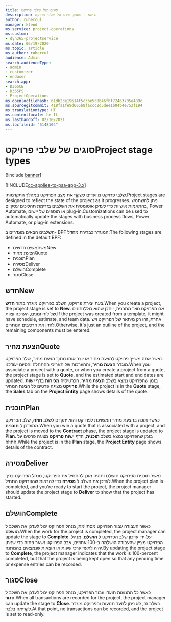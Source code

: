 ```yaml
---
title: סוגים של שלבי פרויקט
description: נושא זו מספק מידע על שלבי פרויקט.
author: ruhercul
manager: kfend
ms.service: project-operations
ms.custom:
- dyn365-projectservice
ms.date: 06/19/2020
ms.topic: article
ms.author: ruhercul
audience: Admin
search.audienceType:
- admin
- customizer
- enduser
search.app:
- D365CE
- D365PS
- ProjectOperations
ms.openlocfilehash: 61db23e19614f5c3be5c8b46fbf72463705e409c
ms.sourcegitcommit: 418fa1fe9d605b8faccc2d5dee1b04b4e753f194
ms.translationtype: HT
ms.contentlocale: he-IL
ms.lasthandoff: 02/10/2021
ms.locfileid: "5148104"
---
```

# <a name="project-stage-types"></a><span data-ttu-id="e98b8-103">סוגים של שלבי פרויקט</span><span class="sxs-lookup"><span data-stu-id="e98b8-103">Project stage types</span></span> 

[!include [banner](../includes/psa-now-project-operations.md)]

[!INCLUDE[cc-applies-to-psa-app-3.x](../includes/cc-applies-to-psa-app-3x.md)]

<span data-ttu-id="e98b8-104">שלבי פרויקט מיועדים לשקף את מצב הפרויקט במהלך התקדמותו.</span><span class="sxs-lookup"><span data-stu-id="e98b8-104">Project stages are designed to reflect the state of the project as it progresses.</span></span> <span data-ttu-id="e98b8-105">ניתן להשתמש בהתאמות אישיות כדי לעדכן אוטומטית את השלבים בזרימת תהליכים עסקיים, Power Automate, או תוספים של יישום plug-in.</span><span class="sxs-lookup"><span data-stu-id="e98b8-105">Customizations can be used to automatically update the stages with business process flows, Power Automate, or plug-in extensions.</span></span>

<span data-ttu-id="e98b8-106">השלבים הבאים מוגדרים ב- BPF המוגדר כברירת מחדל:</span><span class="sxs-lookup"><span data-stu-id="e98b8-106">The following stages are defined in the default BPF:</span></span>

- <span data-ttu-id="e98b8-107">משתמשים חדשים</span><span class="sxs-lookup"><span data-stu-id="e98b8-107">New</span></span>
- <span data-ttu-id="e98b8-108">הצעת מחיר</span><span class="sxs-lookup"><span data-stu-id="e98b8-108">Quote</span></span>
- <span data-ttu-id="e98b8-109">תוכנית</span><span class="sxs-lookup"><span data-stu-id="e98b8-109">Plan</span></span>
- <span data-ttu-id="e98b8-110">מסירה</span><span class="sxs-lookup"><span data-stu-id="e98b8-110">Deliver</span></span>
- <span data-ttu-id="e98b8-111">הושלם</span><span class="sxs-lookup"><span data-stu-id="e98b8-111">Complete</span></span>
- <span data-ttu-id="e98b8-112">סגור</span><span class="sxs-lookup"><span data-stu-id="e98b8-112">Close</span></span> 

## <a name="new"></a><span data-ttu-id="e98b8-113">חדש</span><span class="sxs-lookup"><span data-stu-id="e98b8-113">New</span></span>

<span data-ttu-id="e98b8-114">בעת יצירת פרויקט, השלב בפרויקט מוגדר בתור **חדש**.</span><span class="sxs-lookup"><span data-stu-id="e98b8-114">When you create a project, the project stage is set to **New**.</span></span> <span data-ttu-id="e98b8-115">אם הפרויקט נוצר מתבנית, ייתכן שהוא כוללנתונים של לוח זמנים, הערכה וצוות.</span><span class="sxs-lookup"><span data-stu-id="e98b8-115">If the project was created from a template, it might have schedule, estimate, and team data.</span></span> <span data-ttu-id="e98b8-116">אחרת, זהו רק מיתאר של הפרויקט ויש להזין את הרכיבים הנותרים.</span><span class="sxs-lookup"><span data-stu-id="e98b8-116">Otherwise, it's just an outline of the project, and the remaining components must be entered.</span></span>

## <a name="quote"></a><span data-ttu-id="e98b8-117">הצעת מחיר</span><span class="sxs-lookup"><span data-stu-id="e98b8-117">Quote</span></span>

<span data-ttu-id="e98b8-118">כאשר אתה משייך פרויקט להצעת מחיר או יוצר אותו מתוך הצעת מחיר, שלב הפרויקט מוגדר **הצעת מחיר**, וההערכות של תאריכי ההתחלה והסיום יעודכנו.</span><span class="sxs-lookup"><span data-stu-id="e98b8-118">When you associate a project with a quote, or when you create a project from a quote, the project stage is set to **Quote**, and the estimated start and end dates are updated.</span></span> <span data-ttu-id="e98b8-119">בזמן שהפרויקט נמצא בשלב **הצעת מחיר**, הכרטיסיה **מכירות** בדף **ישות פרויקט** מציגה פרטים לל הצעת המחיר.</span><span class="sxs-lookup"><span data-stu-id="e98b8-119">While the project is in the **Quote** stage, the **Sales** tab on the **Project Entity** page shows details of the quote.</span></span>

## <a name="plan"></a><span data-ttu-id="e98b8-120">תוכנית</span><span class="sxs-lookup"><span data-stu-id="e98b8-120">Plan</span></span>

<span data-ttu-id="e98b8-121">כאשר תזכה בהצעת מחיר המשויכת לפרויקט והוא יתקדם לשלב **חוזה**, שלב הפרויקט מתעדכן ל **תוכנית**.</span><span class="sxs-lookup"><span data-stu-id="e98b8-121">When you win a quote that is associated with a project, and the project is moved to the **Contract** phase, the project stage is updated to **Plan**.</span></span> <span data-ttu-id="e98b8-122">בזמן שהפרויקט נמצא בשלב **תוכנית**, הדף **ישות פרויקט** מציגה פרטים על החוזה.</span><span class="sxs-lookup"><span data-stu-id="e98b8-122">While the project is in the **Plan** stage, the **Project Entity** page shows details of the contract.</span></span>

## <a name="deliver"></a><span data-ttu-id="e98b8-123">מסירה</span><span class="sxs-lookup"><span data-stu-id="e98b8-123">Deliver</span></span>

<span data-ttu-id="e98b8-124">כאשר תוכנית הפרויקט תושלם ותהיה מוכן להתחיל את הפרויקט, מנהל הפרויקט צריך לעדכן את השלב ל **מסירה** כדי להראות שהפרויקט התחיל.</span><span class="sxs-lookup"><span data-stu-id="e98b8-124">When the project plan is completed, and you're ready to start the project, the project manager should update the project stage to **Deliver** to show that the project has started.</span></span>

## <a name="complete"></a><span data-ttu-id="e98b8-125">הושלם</span><span class="sxs-lookup"><span data-stu-id="e98b8-125">Complete</span></span> 

<span data-ttu-id="e98b8-126">כאשר העבודה עבור הפרויקט מסתיימת, מנהל הפרויקט יכול לעדכן את השלב ל **הושלם**.</span><span class="sxs-lookup"><span data-stu-id="e98b8-126">When the work for the project is completed, the project manager can update the stage to **Complete**.</span></span> <span data-ttu-id="e98b8-127">על-ידי עדכון שלב הפרויקט ל **הושלם**, מנהל הפרויקט מציין שהעבודה הושלמה ב-100 אחוזים, אבל הפרויקט נשאר פתוח כדי שניתן יהיה לתעד ערכי שעות או הוצאות שנמצאים בהמתנה.</span><span class="sxs-lookup"><span data-stu-id="e98b8-127">By updating the project stage to **Complete**, the project manager indicates that the work is 100-percent completed, but that the project is being kept open so that any pending time or expense entries can be recorded.</span></span>

## <a name="close"></a><span data-ttu-id="e98b8-128">סגור</span><span class="sxs-lookup"><span data-stu-id="e98b8-128">Close</span></span>

<span data-ttu-id="e98b8-129">כאשר כל התנועות תועדו עבור הפרויקט, מנהל הפרויקט יכול לעדכן את השלב ל **סגור**.</span><span class="sxs-lookup"><span data-stu-id="e98b8-129">When all transactions are recorded for the project, the project manager can update the stage to **Close**.</span></span> <span data-ttu-id="e98b8-130">בשלב זה, לא ניתן לתעד תנועות והפרויקט מוגדר לקריאה בלבד.</span><span class="sxs-lookup"><span data-stu-id="e98b8-130">At that point, no transactions can be recorded, and the project is set to read-only.</span></span>
